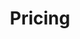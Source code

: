 ---
title: "Pricing"
description: "All-inclusive website design, development and maintenance packages for small buisiness owners. Targeted Web Designs"
draft: false
layout: "pricing"

# pricing
pricing:
  subtitle: "Pricing"
  title: "We offer a range of plans or custom builds tailored to your requirements"

# pricing card
pricing_card:
# pricing table
- name : "Monthly Plan"
  populer : true
  content : "Ideal for local businesses"
  currency: "£"
  price : "100/month"
  buy_now_btn_label : "Contact Us"
  buy_now_btn_link : "contact/"
  free_trial_btn_label : "Start Free Trial"
  free_trial_btn_link : "ติดต่อเราตอนนี้"
  features: "
  * 8 page business website

  * Original content writing

  * Logo vectorisation (SVG format)

  * Hosting
  
  * Maintenance
  
  * Analytics

  * Unlimited Edits

  * Additional pages from £75/one-time fee
  "
  
# pricing table
- name : "Monthly Plan + SEO"
  populer : false
  content : "Ideal for local businesses in a competitive market or location "
  currency: "£"
  price : "300/month"
  buy_now_btn_label : "Contact Us"
  buy_now_btn_link : "contact/"
  free_trial_btn_label : "Start Free Trial"
  free_trial_btn_link : "ติดต่อเรา"
  features: "
  * **Everything in the Monthly Plan, plus ..**

  * Google My Business optimisation

  * 2 keyword articles per month
  
  * Schema markup implementation
  
  * Image geo-tagging 

  * Geo-relevant content creation

  * Local citations
  "
  
# pricing table
- name : "One-time Fee"
  populer : false
  content : "Ideal for local businesses"
  currency: "£"
  price : "2,400"
  buy_now_btn_label : "contact Us"
  buy_now_btn_link : "contact/"
  free_trial_btn_label : "Start Free Trial"
  free_trial_btn_link : "ติดต่อเรา"
  features: "
  * 8 page business website

  * Original content writing

  * Logo vectorisation (SVG format)

  * Hosting (1 year)
  
  * Maintenance (1 year)
  
  * Analytics

  * Additional pages from £75/one-time fee



  "

# faq
faq:
  enable: true
  subtitle: "FAQ's"
  title: "Frequently Asked Questions"
  description: ""
  button:
    enable: true
    label: "Contact Us"
    icon: "fas fa-arrow-right"
    link: "contact/"

  faq_list:
  - title: "How can you deliver a quality website with zero upfront costs?"
    content: "Our commitment to delivering top-quality work and superior support leads us to believe that you'll want to keep us on your team in the long run. This model reflects our dedication and the confidence we have in our abilities."

  - title: "How long does it take to build my website?"
    content: "The timeline for constructing your website largely depends on each project's complexity. However, our general goal is to have your website operational within about 21 days."

  - title: "Is a long-term commitment required?"
    content: "Yes, we require a minimum commitment of 12 months, following which you can cancel the service at any time."

  - title: "Do I retain ownership of the website if I terminate the service?"
    content: "If you decide to end the service, you'll continue to own your domain and email account. However, as we operate on a subscription basis, the source code of the website remains under our purview."

  - title: "What is required from me?"
    content: "A bit of your time! We request you to provide any existing content, like images, videos, and text. To deliver a tailored service, we'll ask you to complete a brief questionnaire about your business. We'll then handle the rest and keep you updated throughout the process."


---